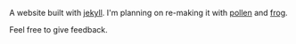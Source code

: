 A website built with [jekyll](https://jekyllrb.com/).  I'm planning on re-making it with [pollen](https://docs.racket-lang.org/pollen/) and [frog](https://docs.racket-lang.org/frog/index.html).

Feel free to give feedback.
